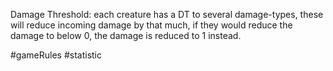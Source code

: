 Damage Threshold: each creature has a DT to several damage-types, these will reduce incoming damage by that much, if they would reduce the damage to below 0, the damage is reduced to 1 instead.

#gameRules #statistic
